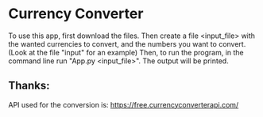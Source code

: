 # Currency Converter

To use this app, first download the files.
Then create a file <input_file> with the wanted currencies to convert, and the numbers you want to convert. (Look at the file "input" for an example)
Then, to run the program, in the command line run "App.py <input_file>".
The output will be printed.


## Thanks: 
API used for the conversion is: 
https://free.currencyconverterapi.com/

